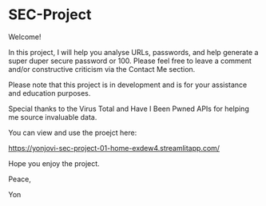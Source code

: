 # SEC-Project
Welcome!

In this project, I will help you analyse URLs, passwords, and help generate a super duper secure password or 100. Please feel free to leave a comment and/or constructive criticism via the Contact Me section.

Please note that this project is in development and is for your assistance and education purposes.

Special thanks to the Virus Total and Have I Been Pwned APIs for helping me source invaluable data.

You can view and use the proejct here:

https://yonjovi-sec-project-01-home-exdew4.streamlitapp.com/

Hope you enjoy the project.

Peace,

Yon
